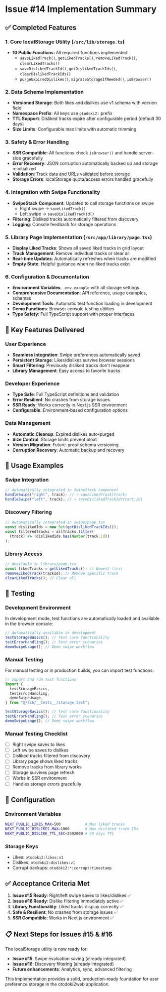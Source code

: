 # Issue #14 Implementation Summary

## ✅ Completed Features

### 1. Core localStorage Utility (`/src/lib/storage.ts`)

- **10 Public Functions**: All required functions implemented
  - `saveLikedTrack()`, `getLikedTracks()`, `removeLikedTrack()`, `clearLikedTracks()`
  - `saveDislikedTrackId()`, `getDislikedTrackIds()`, `clearDislikedTrackIds()`
  - `purgeExpiredDislikes()`, `migrateStorageIfNeeded()`, `isBrowser()`

### 2. Data Schema Implementation

- **Versioned Storage**: Both likes and dislikes use v1 schema with version field
- **Namespace Prefix**: All keys use `otodoki2:` prefix
- **TTL Support**: Disliked tracks expire after configurable period (default 30 days)
- **Size Limits**: Configurable max limits with automatic trimming

### 3. Safety & Error Handling

- **SSR Compatible**: All functions check `isBrowser()` and handle server-side gracefully
- **Error Recovery**: JSON corruption automatically backed up and storage reinitialized
- **Validation**: Track data and URLs validated before storage
- **Storage Errors**: localStorage quota/access errors handled gracefully

### 4. Integration with Swipe Functionality

- **SwipeStack Component**: Updated to call storage functions on swipe
  - Right swipe → `saveLikedTrack()`
  - Left swipe → `saveDislikedTrackId()`
- **Filtering**: Disliked tracks automatically filtered from discovery
- **Logging**: Console feedback for storage operations

### 5. Library Page Implementation (`/src/app/library/page.tsx`)

- **Display Liked Tracks**: Shows all saved liked tracks in grid layout
- **Track Management**: Remove individual tracks or clear all
- **Real-time Updates**: Automatically refreshes when tracks are modified
- **Empty State**: Helpful guidance when no liked tracks exist

### 6. Configuration & Documentation

- **Environment Variables**: `.env.example` with all storage settings
- **Comprehensive Documentation**: API reference, usage examples, schemas
- **Development Tools**: Automatic test function loading in development
- **Demo Functions**: Browser console testing utilities
- **Type Safety**: Full TypeScript support with proper interfaces

## 🎯 Key Features Delivered

### User Experience

- **Seamless Integration**: Swipe preferences automatically saved
- **Persistent Storage**: Likes/dislikes survive browser sessions
- **Smart Filtering**: Previously disliked tracks don't reappear
- **Library Management**: Easy access to favorite tracks

### Developer Experience

- **Type Safe**: Full TypeScript definitions and validation
- **Error Resilient**: No crashes from storage issues
- **SSR Ready**: Works correctly in Next.js SSR environment
- **Configurable**: Environment-based configuration options

### Data Management

- **Automatic Cleanup**: Expired dislikes auto-purged
- **Size Control**: Storage limits prevent bloat
- **Version Migration**: Future-proof schema versioning
- **Corruption Recovery**: Automatic backup and recovery

## 🚀 Usage Examples

### Swipe Integration

```typescript
// Automatically integrated in SwipeStack component
handleSwipe("right", track); // → saveLikedTrack(track)
handleSwipe("left", track); // → saveDislikedTrackId(track.id)
```

### Discovery Filtering

```typescript
// Automatically integrated in swipe/page.tsx
const dislikedIds = new Set(getDislikedTrackIds());
const filteredTracks = allTracks.filter(
  (track) => !dislikedIds.has(Number(track.id))
);
```

### Library Access

```typescript
// Available in library/page.tsx
const likedTracks = getLikedTracks(); // Newest first
removeLikedTrack(trackId); // Remove specific track
clearLikedTracks(); // Clear all
```

## 🧪 Testing

### Development Environment

In development mode, test functions are automatically loaded and available in the browser console:

```javascript
// Automatically available in development
testStorageBasics(); // Test core functionality
testErrorHandling(); // Test error scenarios
demoSwipeUsage(); // Demo swipe workflow
```

### Manual Testing

For manual testing or in production builds, you can import test functions:

```javascript
// Import and run test functions
import {
  testStorageBasics,
  testErrorHandling,
  demoSwipeUsage,
} from "@/lib/__tests__/storage.test";

testStorageBasics(); // Test core functionality
testErrorHandling(); // Test error scenarios
demoSwipeUsage(); // Demo swipe workflow
```

### Manual Testing Checklist

- [ ] Right swipe saves to likes
- [ ] Left swipe saves to dislikes
- [ ] Disliked tracks filtered from discovery
- [ ] Library page shows liked tracks
- [ ] Remove tracks from library works
- [ ] Storage survives page refresh
- [ ] Works in SSR environment
- [ ] Handles storage errors gracefully

## 🔧 Configuration

### Environment Variables

```bash
NEXT_PUBLIC_LIKES_MAX=500           # Max liked tracks
NEXT_PUBLIC_DISLIKES_MAX=1000       # Max disliked track IDs
NEXT_PUBLIC_DISLIKE_TTL_SEC=2592000 # 30 days TTL
```

### Storage Keys

- Likes: `otodoki2:likes:v1`
- Dislikes: `otodoki2:dislikes:v1`
- Corrupt backups: `otodoki2:*:corrupt:timestamp`

## ✅ Acceptance Criteria Met

1. **Issue #15 Ready**: Right/left swipe saves to likes/dislikes ✅
2. **Issue #16 Ready**: Dislike filtering immediately active ✅
3. **Library Functionality**: Liked tracks display correctly ✅
4. **Safe & Resilient**: No crashes from storage issues ✅
5. **SSR Compatible**: Works in Next.js environment ✅

## 📋 Next Steps for Issues #15 & #16

The localStorage utility is now ready for:

- **Issue #15**: Swipe evaluation saving (already integrated)
- **Issue #16**: Discovery filtering (already integrated)
- **Future enhancements**: Analytics, sync, advanced filtering

This implementation provides a solid, production-ready foundation for user preference storage in the otodoki2web application.
